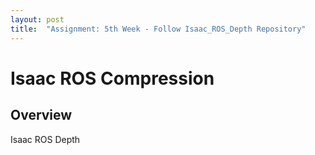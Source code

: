 ```yaml
---
layout: post
title:  "Assignment: 5th Week - Follow Isaac_ROS_Depth Repository"
---
```

# Isaac ROS Compression
## Overview
Isaac ROS Depth <br/>
